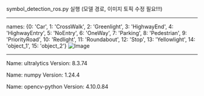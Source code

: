 symbol_detection_ros.py 실행 (모델 경로, 이미지 토픽 수정 필요!!!)
____________________________________________________________
names: {0: 'Car', 1: 'CrossWalk', 2: 'Greenlight', 3: 'HighwayEnd', 4: 'HighwayEntry', 5: 'NoEntry', 6: 'OneWay', 7: 'Parking', 8: 'Pedestrian', 9: 'PriorityRoad', 10: 'Redlight', 11: 'Roundabout', 12: 'Stop', 13: 'Yellowlight', 14: 'object_1', 15: 'object_2'}
![Image](https://github.com/user-attachments/assets/a0d59ac3-b592-4e4b-83d0-13174f5349a8)
____________________________________________________________
Name: ultralytics
Version: 8.3.74

Name: numpy
Version: 1.24.4

Name: opencv-python
Version: 4.10.0.84
